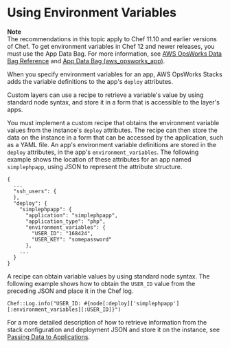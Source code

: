 # Using Environment Variables<a name="apps-environment-vars"></a>

**Note**  
The recommendations in this topic apply to Chef 11\.10 and earlier versions of Chef\. To get environment variables in Chef 12 and newer releases, you must use the App Data Bag\. For more information, see [AWS OpsWorks Data Bag Reference](http://docs.aws.amazon.com/opsworks/latest/userguide/data-bags.html) and [App Data Bag \(aws\_opsworks\_app\)](http://docs.aws.amazon.com/opsworks/latest/userguide/data-bag-json-app.html)\.

When you specify environment variables for an app, AWS OpsWorks Stacks adds the variable definitions to the app's `deploy` attributes\.

Custom layers can use a recipe to retrieve a variable's value by using standard node syntax, and store it in a form that is accessible to the layer's apps\.

You must implement a custom recipe that obtains the environment variable values from the instance's `deploy` attributes\. The recipe can then store the data on the instance in a form that can be accessed by the application, such as a YAML file\. An app's environment variable definitions are stored in the `deploy` attributes, in the app's `environment_variables`\. The following example shows the location of these attributes for an app named `simplephpapp`, using JSON to represent the attribute structure\.

```
{
  ...
  "ssh_users": {
  },
  "deploy": {
    "simplephpapp": {
      "application": "simplephpapp",
      "application_type": "php",
      "environment_variables": {
        "USER_ID": "168424",
        "USER_KEY": "somepassword"
      },
    ...
  }
}
```

A recipe can obtain variable values by using standard node syntax\. The following example shows how to obtain the `USER_ID` value from the preceding JSON and place it in the Chef log\.

```
Chef::Log.info("USER_ID: #{node[:deploy]['simplephpapp'][:environment_variables][:USER_ID]}")
```

For a more detailed description of how to retrieve information from the stack configuration and deployment JSON and store it on the instance, see [Passing Data to Applications](apps-data.md)\.